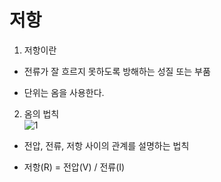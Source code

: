 # 저항

1. 저항이란
- 전류가 잘 흐르지 못하도록 방해하는 성질 또는 부품
+ 단위는 옴을 사용한다.
2.  옴의 법칙  
![1](https://dbscthumb-phinf.pstatic.net/4023_000_1/20160218143208872_Z4DMTMCK5.jpg/vm_sc3012_04_i01.jpg?type=w690_fst_visang&wm=Y)
- 전압, 전류, 저항 사이의 관계를 설명하는 법칙
+ 저항(R) = 전압(V) / 전류(I)